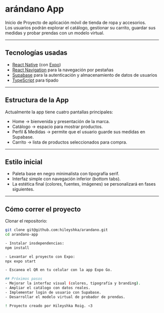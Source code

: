 # arándano App

Inicio de Proyecto de aplicación móvil de tienda de ropa y accesorios.  
Los usuarios podrán explorar el catálogo, gestionar su carrito, guardar sus medidas y probar prendas con un modelo virtual.

---

## Tecnologías usadas
- [React Native](https://reactnative.dev/) (con [Expo](https://expo.dev/))  
- [React Navigation](https://reactnavigation.org/) para la navegación por pestañas  
- [Supabase](https://supabase.com/) para la autenticación y almacenamiento de datos de usuarios  
- [TypeScript](https://www.typescriptlang.org/) para tipado  

---

## Estructura de la App
Actualmente la app tiene cuatro pantallas principales:  
- Home → bienvenida y presentación de la marca.  
- Catálogo → espacio para mostrar productos.  
- Perfil & Medidas → permite que el usuario guarde sus medidas en Supabase.  
- Carrito → lista de productos seleccionados para compra.  

---

## Estilo inicial
- Paleta base en negro minimalista con tipografía serif.  
- Interfaz simple con navegación inferior (bottom tabs).  
- La estética final (colores, fuentes, imágenes) se personalizará en fases siguientes.  

---

## Cómo correr el proyecto

Clonar el repositorio:
   ```bash
   git clone git@github.com:hileyshka/arandano.git
   cd arandano-app

- Instalar insdependencias:
   npm install

- Levantar el proyecto con Expo:
   npx expo start

- Escanea el QR en tu celular con la app Expo Go.

## Próximos pasos
- Mejorar la interfaz visual (colores, tipografía y branding).
- Ampliar el catálogo con datos reales.
- Implementar login de usuario con Supabase.
- Desarrollar el modelo virtual de probador de prendas.

! Proyecto creado por Hileyshka Roig. <3
